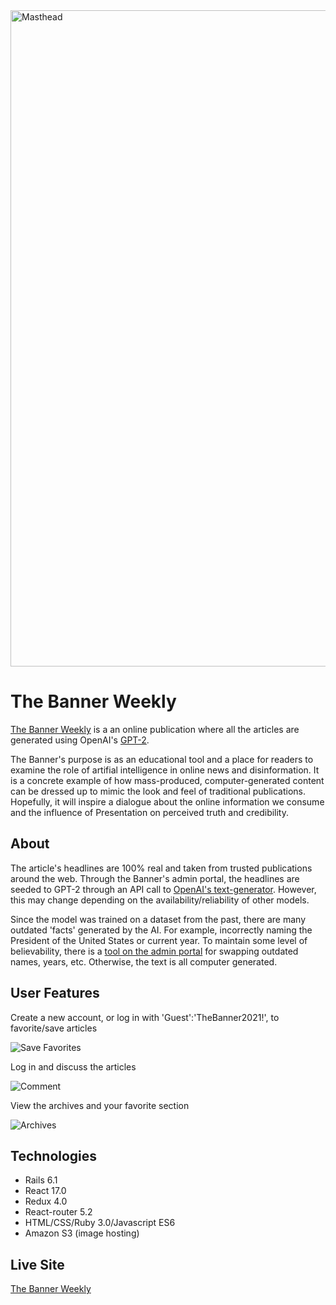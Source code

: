 <img width="1050" alt="Masthead" src="https://user-images.githubusercontent.com/10493350/126410749-2ac6d03a-904c-45dc-95eb-7e122a3a29d1.png">

# The Banner Weekly
[The Banner Weekly](https://banner-weekly.herokuapp.com) is a an online publication where all the articles are generated using OpenAI's [GPT-2](https://en.wikipedia.org/wiki/GPT-2). 

The Banner's purpose is as an educational tool and a place for readers to examine the role of artifial intelligence in online news and disinformation. It is a concrete example of how mass-produced, computer-generated content can be dressed up to mimic the look and feel of traditional publications. Hopefully, it will inspire a dialogue about the online information we consume and the influence of Presentation on perceived truth and credibility.

## About
The article's headlines are 100% real and taken from trusted publications around the web. Through the Banner's admin portal, the headlines are seeded to GPT-2 through an API call to [OpenAI's text-generator](https://deepai.org/machine-learning-model/text-generator). However, this may change depending on the availability/reliability of other models. 

Since the model was trained on a dataset from the past, there are many outdated 'facts' generated by the AI. For example, incorrectly naming the President of the United States or current year. To maintain some level of believability, there is a [tool on the admin portal](https://github.com/MScottWold/ai_news/blob/master/app/javascript/packs/admin_portal.js) for swapping outdated names, years, etc. Otherwise, the text is all computer generated.

## User Features
Create a new account, or log in with 'Guest':'TheBanner2021!', to favorite/save articles

![Save Favorites](https://user-images.githubusercontent.com/10493350/113952227-24b59500-97ca-11eb-9166-2d8a9e3f688f.gif)



Log in and discuss the articles

![Comment](https://user-images.githubusercontent.com/10493350/113967122-3a848380-97e5-11eb-8221-7d242d5b9102.gif)



View the archives and your favorite section

![Archives](https://user-images.githubusercontent.com/10493350/113954252-5df00400-97ce-11eb-9a4c-657722572bdb.gif)


## Technologies
* Rails 6.1
* React 17.0
* Redux 4.0
* React-router 5.2
* HTML/CSS/Ruby 3.0/Javascript ES6
* Amazon S3 (image hosting)

## Live Site
[The Banner Weekly](https://banner-weekly.herokuapp.com)
